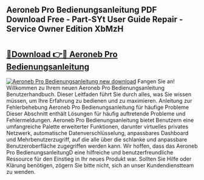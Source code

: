## Aeroneb Pro Bedienungsanleitung PDF Download Free - Part-SYt User Guide Repair - Service Owner Edition XbMzH

# <h2><a href="http://df632q.blite.top/?on=Aeroneb+Pro+Bedienungsanleitung">🔗Download 👉🔴 Aeroneb Pro Bedienungsanleitung</a></h2>

[![Aeroneb Pro Bedienungsanleitung new download](https://i.imgur.com/lujVjoI.png)](http://df632q.blite.top/?on=Aeroneb+Pro+Bedienungsanleitung)
Fangen Sie an! Willkommen zu Ihrem neuen Aeroneb Pro Bedienungsanleitung Benutzerhandbuch. Dieser Leitfaden führt Sie durch alles, was Sie wissen müssen, um Ihre Erfahrung zu bedienen und zu maximieren. Anleitung zur Fehlerbehebung Aeroneb Pro Bedienungsanleitung für häufige Probleme Dieser Abschnitt enthält Lösungen für häufig auftretende Probleme und Fehlermeldungen. Aeroneb Pro Bedienungsanleitung bietet Benutzern eine umfangreiche Palette erweiterter Funktionen, darunter virtuelles privates Netzwerk, automatische Datenverschlüsselung, anpassbares Dashboard und Mehrbenutzerzugriff, auf die alle über die schlanke und anpassbare Benutzeroberfläche zugegriffen werden kann. Wir hoffen, dass das Aeroneb Pro BedienungsanleitungD eine hilfreiche und benutzerfreundliche Ressource für den Einstieg in Ihr neues Produkt war. Sollten Sie Hilfe oder Klärung benötigen, zögern Sie bitte nicht, sich an unser Kundendienstteam zu wenden.
